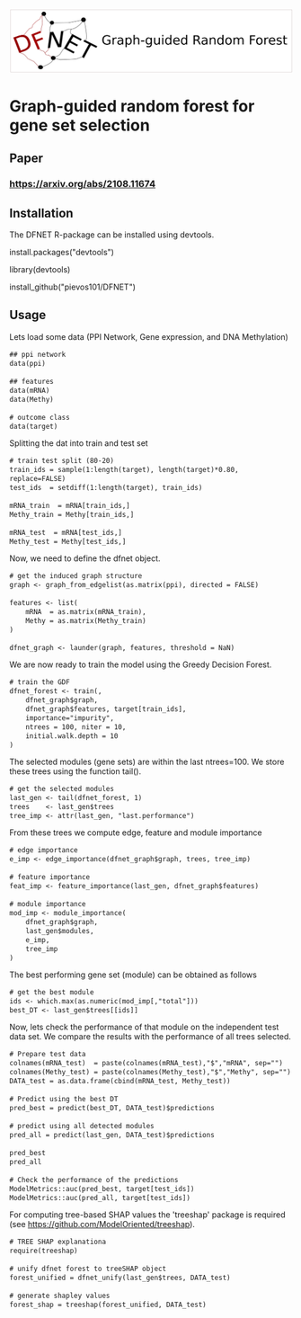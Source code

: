 ![DFNETLogo](https://github.com/pievos101/DFNET/blob/cran/DFNET_logo.png)

# Graph-guided random forest for gene set selection

## Paper 
### https://arxiv.org/abs/2108.11674

## Installation
The DFNET R-package can be installed using devtools.

install.packages("devtools")

library(devtools)

install_github("pievos101/DFNET")

## Usage

Lets load some data (PPI Network, Gene expression, and DNA Methylation)

```{r}
## ppi network
data(ppi)

## features
data(mRNA)
data(Methy)

# outcome class
data(target)
```

Splitting the dat into train and test set

```{r}
# train test split (80-20)
train_ids = sample(1:length(target), length(target)*0.80, replace=FALSE)
test_ids  = setdiff(1:length(target), train_ids) 
 
mRNA_train  = mRNA[train_ids,]
Methy_train = Methy[train_ids,]

mRNA_test  = mRNA[test_ids,]
Methy_test = Methy[test_ids,]
```

Now, we need to define the dfnet object.

```{r}
# get the induced graph structure
graph <- graph_from_edgelist(as.matrix(ppi), directed = FALSE)

features <- list(
    mRNA  = as.matrix(mRNA_train),
    Methy = as.matrix(Methy_train)
)

dfnet_graph <- launder(graph, features, threshold = NaN)
```

We are now ready to train the model using the Greedy Decision Forest.

```{r}
# train the GDF
dfnet_forest <- train(,
    dfnet_graph$graph,
    dfnet_graph$features, target[train_ids],
    importance="impurity",
    ntrees = 100, niter = 10,
    initial.walk.depth = 10
)
```

The selected modules (gene sets) are within the last ntrees=100.
We store these trees using the function tail().

```{r}
# get the selected modules
last_gen <- tail(dfnet_forest, 1)
trees    <- last_gen$trees
tree_imp <- attr(last_gen, "last.performance")
```

From these trees we compute edge, feature and module importance


```{r}
# edge importance
e_imp <- edge_importance(dfnet_graph$graph, trees, tree_imp)

# feature importance
feat_imp <- feature_importance(last_gen, dfnet_graph$features)

# module importance
mod_imp <- module_importance(
    dfnet_graph$graph,
    last_gen$modules,
    e_imp,
    tree_imp
)
```

The best performing gene set (module) can be obtained as follows


```{r}
# get the best module
ids <- which.max(as.numeric(mod_imp[,"total"]))
best_DT <- last_gen$trees[[ids]]
```

Now, lets check the performance of that module on the independent test data set. We compare the results with the performance of all trees selected.

```{r}
# Prepare test data
colnames(mRNA_test)  = paste(colnames(mRNA_test),"$","mRNA", sep="")
colnames(Methy_test) = paste(colnames(Methy_test),"$","Methy", sep="")
DATA_test = as.data.frame(cbind(mRNA_test, Methy_test))

# Predict using the best DT
pred_best = predict(best_DT, DATA_test)$predictions

# predict using all detected modules
pred_all = predict(last_gen, DATA_test)$predictions

pred_best
pred_all

# Check the performance of the predictions
ModelMetrics::auc(pred_best, target[test_ids])
ModelMetrics::auc(pred_all, target[test_ids])
```

For computing tree-based SHAP values the 'treeshap' package is required (see https://github.com/ModelOriented/treeshap).

```{r}
# TREE SHAP explanationa
require(treeshap)

# unify dfnet forest to treeSHAP object
forest_unified = dfnet_unify(last_gen$trees, DATA_test)

# generate shapley values
forest_shap = treeshap(forest_unified, DATA_test)
```